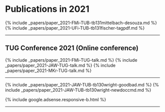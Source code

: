 

# Publications in 2021

{% include _papers/paper_2021-FMi-TUB-tb131mittelbach-desouza.md  %}
{% include _papers/paper_2021-UFi-TUB-tb131fischer-tagpdf.md  %}


<hr class="conference-start">

## TUG Conference 2021 (Online conference)

{% include _papers/paper_2021-FMi-TUG-talk.md  %}
{% include _papers/paper_2021-JAW-TUG-talk.md  %}
{% include _papers/paper_2021-MKr-TUG-talk.md  %}

<hr class="conference-end">

{% include _papers/paper_2021-JAW-TUB-tb130wright-goodbad.md  %}
{% include _papers/paper_2021-JAW-TUB-tb130wright-newdoccmd.md  %}




<div class="row">{% include google.adsense.responsive-b.html %}</div><hr> 




